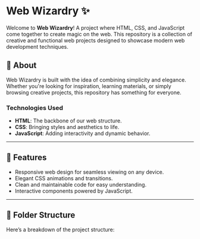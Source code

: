 # Web Wizardry ✨

Welcome to **Web Wizardry**! A project where HTML, CSS, and JavaScript come together to create magic on the web. This repository is a collection of creative and functional web projects designed to showcase modern web development techniques.

## 🌟 About

Web Wizardry is built with the idea of combining simplicity and elegance. Whether you're looking for inspiration, learning materials, or simply browsing creative projects, this repository has something for everyone.

### Technologies Used

- **HTML**: The backbone of our web structure.
- **CSS**: Bringing styles and aesthetics to life.
- **JavaScript**: Adding interactivity and dynamic behavior.

---

## 🚀 Features

- Responsive web design for seamless viewing on any device.
- Elegant CSS animations and transitions.
- Clean and maintainable code for easy understanding.
- Interactive components powered by JavaScript.

---

## 📂 Folder Structure

Here’s a breakdown of the project structure:
